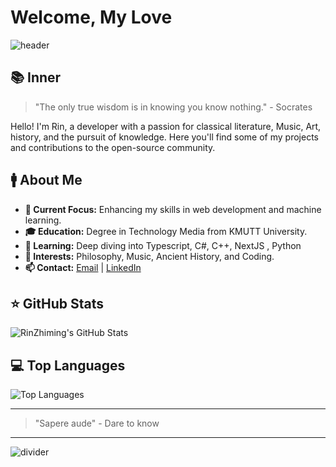# Welcome, My Love

![header](https://i.pinimg.com/1200x/5a/cf/9c/5acf9c7c99e20edcca6723881c0bc5e4.jpg)

## 📚 Inner

> "The only true wisdom is in knowing you know nothing." - Socrates

Hello! I'm Rin, a developer with a passion for classical literature, Music, Art, history, and the pursuit of knowledge. Here you'll find some of my projects and contributions to the open-source community.

## 🚹 About Me

- **🔭 Current Focus:** Enhancing my skills in web development and machine learning.
- **🎓 Education:** Degree in Technology Media from KMUTT University.
- **🌱 Learning:** Deep diving into Typescript, C#, C++, NextJS , Python
- **📜 Interests:** Philosophy, Music, Ancient History, and Coding.
- **📫 Contact:** [Email](mailto:me.jaratpong@gmail.com) | [LinkedIn](https://www.linkedin.com/in/jaratpongme/)

## ⭐ GitHub Stats

![RinZhiming's GitHub Stats](https://github-readme-stats.vercel.app/api?username=RinZhiming&show_icons=true&hide=contribs,prs&theme=kacho_ga)

## 💻 Top Languages

![Top Languages](https://github-readme-stats.vercel.app/api/top-langs/?username=RinZhiming&layout=compact&theme=kacho_ga)

---

> "Sapere aude" - Dare to know

---

![divider](https://i.pinimg.com/1200x/6f/9b/66/6f9b66e642c396a04acf1d6fd0d3920e.jpg)
